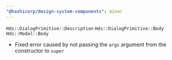 ```yaml
---
"@hashicorp/design-system-components": minor
---
```


`Hds::DialogPrimitive::Description`
`Hds::DialogPrimitive::Body`
`Hds::Modal::Body`
- Fixed error caused by not passing the `args` argument from the constructor to `super`

